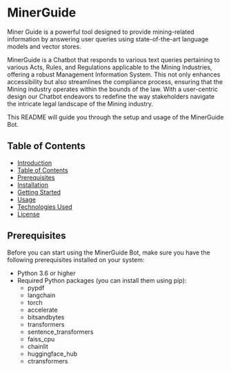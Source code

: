 # MinerGuide

Miner Guide is a powerful tool designed to provide mining-related information by answering user queries using state-of-the-art language models and vector stores. 

MinerGuide is a Chatbot that responds to various text queries pertaining to various Acts, Rules, and Regulations applicable to the Mining Industries, offering a robust Management Information System. This not only enhances accessibility but also streamlines the compliance process, ensuring that the Mining industry operates within the bounds of the law. With a user-centric design our Chatbot endeavors to redefine the way stakeholders navigate the intricate legal landscape of the Mining industry.

This README will guide you through the setup and usage of the MinerGuide Bot.

## Table of Contents

- [Introduction](#minerguide)
- [Table of Contents](#table-of-contents)
- [Prerequisites](#prerequisites)
- [Installation](#installation)
- [Getting Started](#getting-started)
- [Usage](#usage)
- [Technologies Used](#technologies-used)
- [License](#license)

## Prerequisites

Before you can start using the MinerGuide Bot, make sure you have the following prerequisites installed on your system:

- Python 3.6 or higher
- Required Python packages (you can install them using pip):
  -  pypdf
  -  langchain
  -  torch
  -  accelerate
  -  bitsandbytes
  -  transformers
  -  sentence_transformers
  -  faiss_cpu
  -  chainlit
  -  huggingface_hub
  -  ctransformers
